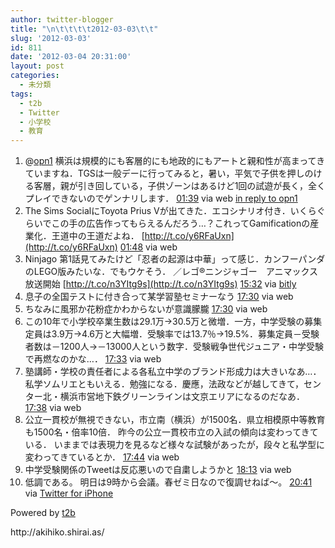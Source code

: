 ```yaml
---
author: twitter-blogger
title: "\n\t\t\t\t2012-03-03\t\t"
slug: '2012-03-03'
id: 811
date: '2012-03-04 20:31:00'
layout: post
categories:
  - 未分類
tags:
  - t2b
  - Twitter
  - 小学校
  - 教育
---
```


<div xmlns:georss="http://www.georss.org/georss">

1.  <span><span>@[opn1](http://twitter.com/opn1 "opn1") 横浜は規模的にも客層的にも地政的にもアートと親和性が高まってきていますね．TGSは一般デーに行ってみると，暑い，平気で子供を押しのける客層，親が引き回している，子供ゾーンはあるけど1回の試遊が長く，全くプレイできないのでゲンナリします．</span> <span>[<span>01:39</span>](http://twitter.com/o_ob/status/175923431332782080) <span>via web</span> [in reply to opn1](http://twitter.com/opn1/status/175876523520311296)</span></span>
2.  <span><span>The Sims SocialにToyota Prius Vが出てきた．エコシナリオ付き．いくらぐらいでこの手の広告作ってもらえるんだろう…？これってGamificationの産業化．王道中の王道だよね． [http://t.co/y6RFaUxn](http://t.co/y6RFaUxn)</span> <span>[<span>01:48</span>](http://twitter.com/o_ob/status/175925641273806848) <span>via web</span></span></span>
3.  <span><span>Ninjago 第1話見てみたけど「忍者の起源は中華」って感じ．カンフーパンダのLEGO版みたいな．でもウケそう． ／レゴ®ニンジャゴー　アニマックス放送開始 [http://t.co/n3YItg9s](http://t.co/n3YItg9s)</span> <span>[<span>15:32</span>](http://twitter.com/o_ob/status/176132950860115968) <span>via [bitly](http://bit.ly)</span></span></span>
4.  <span><span>息子の全国テストに付き合って某学習塾セミナーなう</span> <span>[<span>17:30</span>](http://twitter.com/o_ob/status/176162568979746818) <span>via web</span></span></span>
5.  <span><span>ちなみに風邪か花粉症かわからないが意識朦朧</span> <span>[<span>17:30</span>](http://twitter.com/o_ob/status/176162640639430658) <span>via web</span></span></span>
6.  <span><span>この10年で小学校卒業生数は29.1万→30.5万と微増．一方，中学受験の募集定員は3.9万→4.6万と大幅増．受験率では13.7％→19.5%．募集定員－受験者数は－1200人→－13000人という数字．受験戦争世代ジュニア・中学受験で再燃なのかな…．</span> <span>[<span>17:33</span>](http://twitter.com/o_ob/status/176163487612026881) <span>via web</span></span></span>
7.  <span><span>塾講師・学校の責任者による各私立中学のブランド形成力は大きいなあ…．私学ソムリエともいえる．勉強になる．慶應，法政などが越してきて，センター北・横浜市営地下鉄グリーンラインは文京エリアになるのだなあ．</span> <span>[<span>17:38</span>](http://twitter.com/o_ob/status/176164575467671553) <span>via web</span></span></span>
8.  <span><span>公立一貫校が無視できない，市立南（横浜）が1500名．県立相模原中等教育も1500名・倍率10倍． 昨今の公立一貫校市立の入試の傾向は変わってきている． いままでは表現力を見るなど様々な試験があったが，段々と私学型に変わってきているとか．</span> <span>[<span>17:44</span>](http://twitter.com/o_ob/status/176166227545300992) <span>via web</span></span></span>
9.  <span><span>中学受験関係のTweetは反応悪いので自粛しようかと</span> <span>[<span>18:13</span>](http://twitter.com/o_ob/status/176173444092792832) <span>via web</span></span></span>
10.  <span><span>低調である。 明日は9時から会議。春ゼミ日なので復調せねば～。</span> <span>[<span>20:41</span>](http://twitter.com/o_ob/status/176210780100886528) <span>via [Twitter for iPhone](http://twitter.com/#!/download/iphone)</span></span></span>

</div>

Powered by [t2b](http://t2b.utilz.jp/)

<div>http://akihiko.shirai.as/</div>